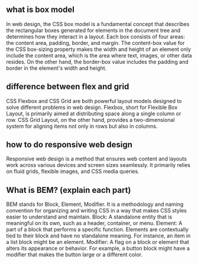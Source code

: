 ## what is box model

In web design, the CSS box model is a fundamental concept that describes the rectangular boxes generated for elements in the document tree and determines how they interact in a layout. Each box consists of four areas: the content area, padding, border, and margin.
The content-box value for the CSS box-sizing property makes the width and height of an element only include the content area, which is the area where text, images, or other data resides. On the other hand, the border-box value includes the padding and border in the element's width and height.

## difference between flex and grid

CSS Flexbox and CSS Grid are both powerful layout models designed to solve different problems in web design. Flexbox, short for Flexible Box Layout, is primarily aimed at distributing space along a single column or row. CSS Grid Layout, on the other hand, provides a two-dimensional system for aligning items not only in rows but also in columns.

## how to do responsive web design

Responsive web design is a method that ensures web content and layouts work across various devices and screen sizes seamlessly. It primarily relies on fluid grids, flexible images, and CSS media queries.

## What is BEM? (explain each part)

BEM stands for Block, Element, Modifier. It is a methodology and naming convention for organizing and writing CSS in a way that makes CSS styles easier to understand and maintain.
Block: A standalone entity that is meaningful on its own, such as a header, container, or menu.
Element: A part of a block that performs a specific function. Elements are contextually tied to their block and have no standalone meaning. For instance, an item in a list block might be an element.
Modifier: A flag on a block or element that alters its appearance or behavior. For example, a button block might have a modifier that makes the button large or a different color.
